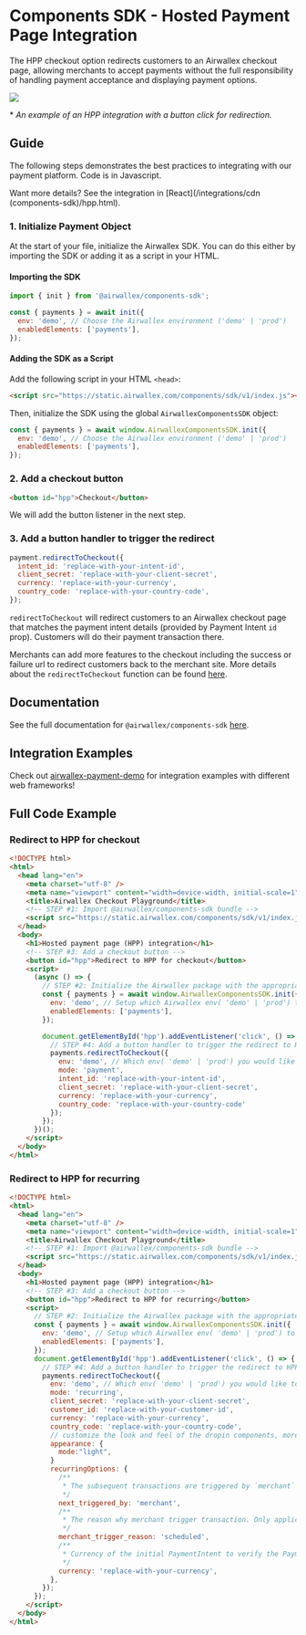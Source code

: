 # Components SDK - Hosted Payment Page Integration

The HPP checkout option redirects customers to an Airwallex checkout page, allowing merchants to accept payments without the full responsibility of handling payment acceptance and displaying payment options.

![](assets/hpp.gif)

\* _An example of an HPP integration with a button click for redirection._

## Guide

The following steps demonstrates the best practices to integrating with our payment platform. Code is in Javascript.

Want more details? See the integration in [React](/integrations/cdn (components-sdk)/hpp.html).

### 1. Initialize Payment Object

At the start of your file, initialize the Airwallex SDK. You can do this either by importing the SDK or adding it as a script in your HTML.

#### Importing the SDK

```js
import { init } from '@airwallex/components-sdk';

const { payments } = await init({
  env: 'demo', // Choose the Airwallex environment ('demo' | 'prod')
  enabledElements: ['payments'],
});
```

#### Adding the SDK as a Script

Add the following script in your HTML `<head>`:

```html
<script src="https://static.airwallex.com/components/sdk/v1/index.js"></script>
```

Then, initialize the SDK using the global `AirwallexComponentsSDK` object:

```js
const { payments } = await window.AirwallexComponentsSDK.init({
  env: 'demo', // Choose the Airwallex environment ('demo' | 'prod')
  enabledElements: ['payments'],
});
```

### 2. Add a checkout button

```html
<button id="hpp">Checkout</button>
```

We will add the button listener in the next step.

### 3. Add a button handler to trigger the redirect

```js
payment.redirectToCheckout({
  intent_id: 'replace-with-your-intent-id',
  client_secret: 'replace-with-your-client-secret',
  currency: 'replace-with-your-currency',
  country_code: 'replace-with-your-country-code',
});
```

`redirectToCheckout` will redirect customers to an Airwallex checkout page that matches the payment intent details (provided by Payment Intent `id` prop). Customers will do their payment transaction there.

Merchants can add more features to the checkout including the success or failure url to redirect customers back to the merchant site. More details about the `redirectToCheckout` function can be found [here](/docs-components-sdk#redirectToCheckout).

## Documentation

See the full documentation for `@airwallex/components-sdk` [here](https://www.airwallex.com/docs/js/payments/hosted-payment-page/).

## Integration Examples

Check out [airwallex-payment-demo](/../../tree/master) for integration examples with different web frameworks!

## Full Code Example

### Redirect to HPP for checkout

```html
<!DOCTYPE html>
<html>
  <head lang="en">
    <meta charset="utf-8" />
    <meta name="viewport" content="width=device-width, initial-scale=1" />
    <title>Airwallex Checkout Playground</title>
    <!-- STEP #1: Import @airwallex/components-sdk bundle -->
    <script src="https://static.airwallex.com/components/sdk/v1/index.js"></script>
  </head>
  <body>
    <h1>Hosted payment page (HPP) integration</h1>
    <!-- STEP #3: Add a checkout button -->
    <button id="hpp">Redirect to HPP for checkout</button>
    <script>
      (async () => {
        // STEP #2: Initialize the Airwallex package with the appropriate environment
        const { payments } = await window.AirwallexComponentsSDK.init({
          env: 'demo', // Setup which Airwallex env( 'demo' | 'prod') to integrate with
          enabledElements: ['payments'],
        });

        document.getElementById('hpp').addEventListener('click', () => {
          // STEP #4: Add a button handler to trigger the redirect to HPP
          payments.redirectToCheckout({
            env: 'demo', // Which env( 'demo' | 'prod') you would like to integrate with
            mode: 'payment',
            intent_id: 'replace-with-your-intent-id',
            client_secret: 'replace-with-your-client-secret',
            currency: 'replace-with-your-currency',
            country_code: 'replace-with-your-country-code'
          });
        });
      })();
    </script>
  </body>
</html>
```

### Redirect to HPP for recurring

```html
<!DOCTYPE html>
<html>
  <head lang="en">
    <meta charset="utf-8" />
    <meta name="viewport" content="width=device-width, initial-scale=1" />
    <title>Airwallex Checkout Playground</title>
    <!-- STEP #1: Import @airwallex/components-sdk bundle -->
    <script src="https://static.airwallex.com/components/sdk/v1/index.js"></script>
  </head>
  <body>
    <h1>Hosted payment page (HPP) integration</h1>
    <!-- STEP #3: Add a checkout button -->
    <button id="hpp">Redirect to HPP for recurring</button>
    <script>
      // STEP #2: Initialize the Airwallex package with the appropriate environment
      const { payments } = await window.AirwallexComponentsSDK.init({
        env: 'demo', // Setup which Airwallex env( 'demo' | 'prod') to integrate with
        enabledElements: ['payments'],
      });
      document.getElementById('hpp').addEventListener('click', () => {
        // STEP #4: Add a button handler to trigger the redirect to HPP
        payments.redirectToCheckout({
          env: 'demo', // Which env( 'demo' | 'prod') you would like to integrate with
          mode: 'recurring',
          client_secret: 'replace-with-your-client-secret',
          customer_id: 'replace-with-your-customer-id',
          currency: 'replace-with-your-currency',
          country_code: 'replace-with-your-country-code',
          // customize the look and feel of the dropin components, more information can be found:  https://www.airwallex.com/docs/js/payments/hosted-payment-page/#properties-appearance
          appearance: {
            mode:"light",
          }
          recurringOptions: {
            /**
             * The subsequent transactions are triggered by `merchant` or `customer`
             */
            next_triggered_by: 'merchant',
            /**
             * The reason why merchant trigger transaction. Only applicable when next_triggered_by is `merchant`
             */
            merchant_trigger_reason: 'scheduled',
            /**
             * Currency of the initial PaymentIntent to verify the PaymentConsent. Three-letter ISO currency code
             */
            currency: 'replace-with-your-currency',
          },
        });
      });
    </script>
  </body>
</html>
```
